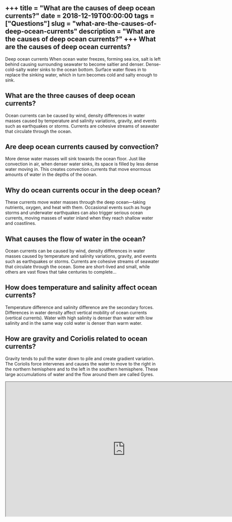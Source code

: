 +++
title = "What are the causes of deep ocean currents?"
date = 2018-12-19T00:00:00
tags = ["Questions"]
slug = "what-are-the-causes-of-deep-ocean-currents"
description = "What are the causes of deep ocean currents?"
+++
What are the causes of deep ocean currents?
-------------------------------------------

Deep ocean currents When ocean water freezes, forming sea ice, salt is left behind causing surrounding seawater to become saltier and denser. Dense-cold-salty water sinks to the ocean bottom. Surface water flows in to replace the sinking water, which in turn becomes cold and salty enough to sink.

What are the three causes of deep ocean currents?
-------------------------------------------------

Ocean currents can be caused by wind, density differences in water masses caused by temperature and salinity variations, gravity, and events such as earthquakes or storms. Currents are cohesive streams of seawater that circulate through the ocean.

Are deep ocean currents caused by convection?
---------------------------------------------

More dense water masses will sink towards the ocean floor. Just like convection in air, when denser water sinks, its space is filled by less dense water moving in. This creates convection currents that move enormous amounts of water in the depths of the ocean.

Why do ocean currents occur in the deep ocean?
----------------------------------------------

These currents move water masses through the deep ocean—taking nutrients, oxygen, and heat with them. Occasional events such as huge storms and underwater earthquakes can also trigger serious ocean currents, moving masses of water inland when they reach shallow water and coastlines.

What causes the flow of water in the ocean?
-------------------------------------------

Ocean currents can be caused by wind, density differences in water masses caused by temperature and salinity variations, gravity, and events such as earthquakes or storms. Currents are cohesive streams of seawater that circulate through the ocean. Some are short-lived and small, while others are vast flows that take centuries to complete…

How does temperature and salinity affect ocean currents?
--------------------------------------------------------

Temperature difference and salinity difference are the secondary forces. Differences in water density affect vertical mobility of ocean currents (vertical currents). Water with high salinity is denser than water with low salinity and in the same way cold water is denser than warm water.

How are gravity and Coriolis related to ocean currents?
-------------------------------------------------------

Gravity tends to pull the water down to pile and create gradient variation. The Coriolis force intervenes and causes the water to move to the right in the northern hemisphere and to the left in the southern hemisphere. These large accumulations of water and the flow around them are called Gyres.

<iframe allow="accelerometer; autoplay; clipboard-write; encrypted-media; gyroscope; picture-in-picture" allowfullscreen="" class="__youtube_prefs__  epyt-is-override  no-lazyload" data-no-lazy="1" data-origheight="433" data-origwidth="770" data-skipgform_ajax_framebjll="" height="433" id="_ytid_17349" loading="lazy" src="https://www.youtube.com/embed/uMH2-2nnJGs?enablejsapi=1&autoplay=0&cc_load_policy=0&cc_lang_pref=&iv_load_policy=1&loop=0&modestbranding=0&rel=1&fs=1&playsinline=0&autohide=2&theme=dark&color=red&controls=1&" title="YouTube player" width="770"></iframe>
